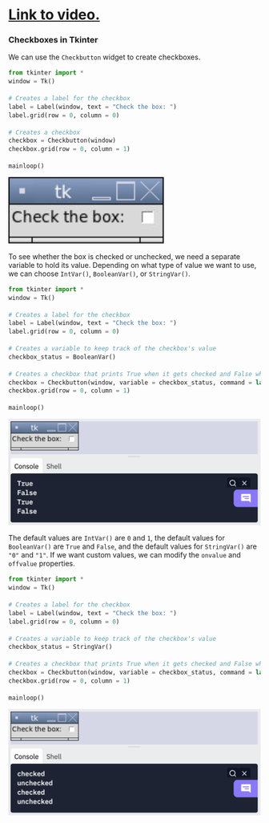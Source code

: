 # [Link to video.](https://www.youtube.com/watch?v=K2dkRWVLtb8&list=PLVD25niNi0BlwZxjcVF6-vcOdAicWlRjC)

### Checkboxes in Tkinter

We can use the `Checkbutton` widget to create checkboxes.

```python
from tkinter import *
window = Tk()

# Creates a label for the checkbox
label = Label(window, text = "Check the box: ")
label.grid(row = 0, column = 0)

# Creates a checkbox
checkbox = Checkbutton(window)
checkbox.grid(row = 0, column = 1)

mainloop()
```

![](../Images/Tk_Checkbox_1.png)

To see whether the box is checked or unchecked, we need a separate variable to hold its value. Depending on what type of value we want to use, we can choose `IntVar()`, `BooleanVar()`, or `StringVar()`.

```python
from tkinter import *
window = Tk()

# Creates a label for the checkbox
label = Label(window, text = "Check the box: ")
label.grid(row = 0, column = 0)

# Creates a variable to keep track of the checkbox's value
checkbox_status = BooleanVar()

# Creates a checkbox that prints True when it gets checked and False when it gets unchecked
checkbox = Checkbutton(window, variable = checkbox_status, command = lambda: print(checkbox_status.get()))
checkbox.grid(row = 0, column = 1)

mainloop()
```

![](../Images/Tk_Checkbox_2.png)

The default values are `IntVar()` are `0` and `1`, the default values for `BooleanVar()` are `True` and `False`, and the default values for `StringVar()` are `"0"` and `"1"`. If we want custom values, we can modify the `onvalue` and `offvalue` properties.
```python
from tkinter import *
window = Tk()

# Creates a label for the checkbox
label = Label(window, text = "Check the box: ")
label.grid(row = 0, column = 0)

# Creates a variable to keep track of the checkbox's value
checkbox_status = StringVar()

# Creates a checkbox that prints True when it gets checked and False when it gets unchecked
checkbox = Checkbutton(window, variable = checkbox_status, command = lambda: print(checkbox_status.get()), onvalue = "checked", offvalue = "unchecked")
checkbox.grid(row = 0, column = 1)

mainloop()
```

![](../Images/Tk_Checkbox_3.png)
